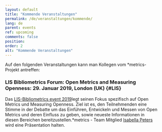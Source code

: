 ```yaml
---
layout: default
title: "Kommende Veranstaltungen"
permalink: /de/veranstaltungen/kommende/
lang: de
parent: events
ref: upcoming
comments: false
position:
order: 2
alt: "Kommende Veranstaltungen"
---
```

<!-- Start editing content here-->

Auf den folgenden Veranstaltungen kann man Kollegen vom \*metrics-Projekt antreffen:

### LIS Bibliometrics Forum: Open Metrics and Measuring Openness: 29. Januar 2019, London (UK) {#LIS} 
Das [LIS-Bibliometrics event 2019](https://www.eventbrite.co.uk/e/lis-bibliometrics-forum-open-metrics-and-measuring-openness-registration-52053342950)legt seinen Fokus spezifisch auf Open Metrics und Measuring Openness. Ziel ist es, den Teilnehmenden eine Stimme in der Debatte um das Einführen, Entwickeln und Messen von Open Metrics und deren Einfluss zu geben, sowie neueste Informationen in diesen Bereichen bereitzustellen.\*metrics - Team Mitglied [Isabella Peters](https://metrics-project.net/de/uber_uns/team/) wird eine Präsentation halten.
